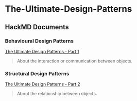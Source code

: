 # The-Ultimate-Design-Patterns

## HackMD Documents 

### Behavioural Design Patterns
[The Ultimate Design Patterns - Part 1](https://hackmd.io/x-bOlEy6TGy-VUxmvjRjzg)
> About the interaction or communication between objects.

### Structural Design Patterns
[The Ultimate Design Patterns - Part 2](https://hackmd.io/SRwYopY1SD6ddTBlimW1Qg)
> About the relationship between objects.
